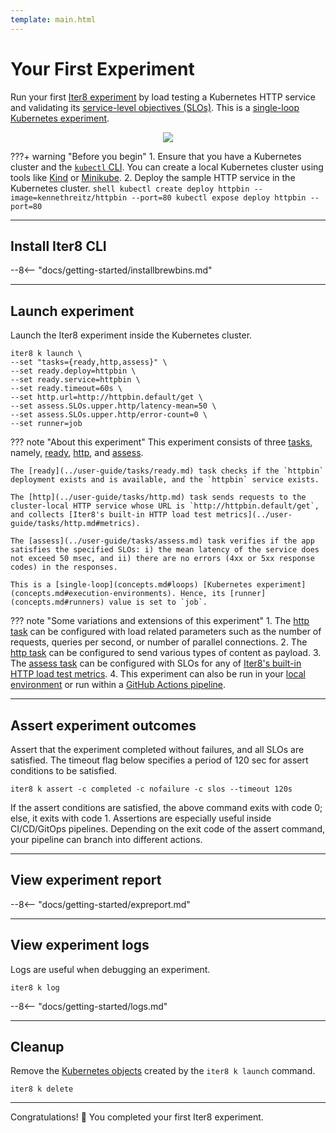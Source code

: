 ```yaml
---
template: main.html
---
```


# Your First Experiment

Run your first [Iter8 experiment](concepts.md#iter8-experiment) by load testing a Kubernetes HTTP service and validating its [service-level objectives (SLOs)](concepts.md#service-level-objectives). This is a [single-loop](concepts.md#loops) [Kubernetes experiment](concepts.md#execution-environments).

<p align='center'>
  <img alt-text="load-test-http" src="../images/http.png" />
</p>

???+ warning "Before you begin"
    1. Ensure that you have a Kubernetes cluster and the [`kubectl` CLI](https://kubernetes.io/docs/reference/kubectl/). You can create a local Kubernetes cluster using tools like [Kind](https://kind.sigs.k8s.io/) or [Minikube](https://minikube.sigs.k8s.io/docs/).
    2. Deploy the sample HTTP service in the Kubernetes cluster.
    ```shell
    kubectl create deploy httpbin --image=kennethreitz/httpbin --port=80
    kubectl expose deploy httpbin --port=80
    ```

***

## Install Iter8 CLI
--8<-- "docs/getting-started/installbrewbins.md"

***

## Launch experiment
Launch the Iter8 experiment inside the Kubernetes cluster.

```shell
iter8 k launch \
--set "tasks={ready,http,assess}" \
--set ready.deploy=httpbin \
--set ready.service=httpbin \
--set ready.timeout=60s \
--set http.url=http://httpbin.default/get \
--set assess.SLOs.upper.http/latency-mean=50 \
--set assess.SLOs.upper.http/error-count=0 \
--set runner=job
```

??? note "About this experiment"
    This experiment consists of three [tasks](concepts.md#tasks), namely, [ready](../user-guide/tasks/ready.md), [http](../user-guide/tasks/http.md), and [assess](../user-guide/tasks/assess.md). 
    
    The [ready](../user-guide/tasks/ready.md) task checks if the `httpbin` deployment exists and is available, and the `httpbin` service exists. 
    
    The [http](../user-guide/tasks/http.md) task sends requests to the cluster-local HTTP service whose URL is `http://httpbin.default/get`, and collects [Iter8's built-in HTTP load test metrics](../user-guide/tasks/http.md#metrics). 
    
    The [assess](../user-guide/tasks/assess.md) task verifies if the app satisfies the specified SLOs: i) the mean latency of the service does not exceed 50 msec, and ii) there are no errors (4xx or 5xx response codes) in the responses. 
    
    This is a [single-loop](concepts.md#loops) [Kubernetes experiment](concepts.md#execution-environments). Hence, its [runner](concepts.md#runners) value is set to `job`.

??? note "Some variations and extensions of this experiment"
    1. The [http task](../user-guide/tasks/http.md) can be configured with load related parameters such as the number of requests, queries per second, or number of parallel connections.
    2. The [http task](../user-guide/tasks/http.md) can be configured to send various types of content as payload.
    3. The [assess task](../user-guide/tasks/assess.md) can be configured with SLOs for any of [Iter8's built-in HTTP load test metrics](../user-guide/tasks/http.md#metrics).
    4. This experiment can also be run in your [local environment](../tutorials/integrations/local.md) or run within a [GitHub Actions pipeline](../tutorials/integrations/ghactions.md).

***

## Assert experiment outcomes
Assert that the experiment completed without failures, and all SLOs are satisfied. The timeout flag below specifies a period of 120 sec for assert conditions to be satisfied.

```shell
iter8 k assert -c completed -c nofailure -c slos --timeout 120s
```

If the assert conditions are satisfied, the above command exits with code 0; else, it exits with code 1. Assertions are especially useful inside CI/CD/GitOps pipelines. Depending on the exit code of the assert command, your pipeline can branch into different actions.

***

## View experiment report
--8<-- "docs/getting-started/expreport.md"

***

## View experiment logs
Logs are useful when debugging an experiment.

```shell
iter8 k log
```

--8<-- "docs/getting-started/logs.md"

***

## Cleanup
Remove the [Kubernetes objects](https://kubernetes.io/docs/concepts/overview/working-with-objects/kubernetes-objects/) created by the `iter8 k launch` command.
```shell
iter8 k delete
```

***

Congratulations! :tada: You completed your first Iter8 experiment.
